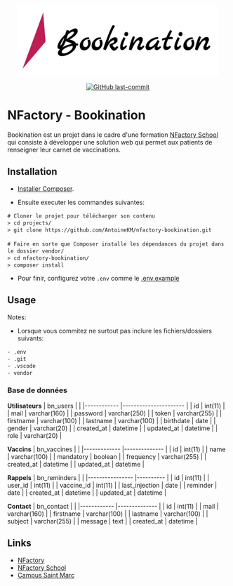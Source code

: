 <div align="center">
  <br>
	<a href="https://nfactory.school"><img src="assets/img/logo/logo-black-bg-none.png" height="160"></a>
  <br>
  <p>
    <a href="/../../"><img src="https://img.shields.io/github/last-commit/AntoineKM/nfactory-bookination" alt="GitHub last-commit" /></a>
  </p>
</div>

# NFactory - Bookination 
Bookination est un projet dans le cadre d'une formation [NFactory School](https://nfactory.school) qui consiste à développer une solution web qui permet aux patients de renseigner leur carnet de vaccinations.

## Installation
* [Installer Composer](https://getcomposer.org/download).

* Ensuite executer les commandes suivantes:
```
# Cloner le projet pour télécharger son contenu
> cd projects/
> git clone https://github.com/AntoineKM/nfactory-bookination.git

# Faire en sorte que Composer installe les dépendances du projet dans le dossier vendor/
> cd nfactory-bookination/
> composer install
```

* Pour finir, configurez votre ``.env`` comme le [.env.example](.env.example)

## Usage
Notes:

* Lorsque vous commitez ne surtout pas inclure les fichiers/dossiers suivants:
```
- .env
- .git
- .vscode
- vendor
```

### Base de données

**Utilisateurs**
| bn_users   	|                      	|
|------------	|----------------------	|
| id         	| int(11)              	|
| mail       	| varchar(160)         	|
| password   	| varchar(250)         	|
| token      	| varchar(255)         	|
| firstname  	| varchar(100)         	|
| lastname   	| varchar(100)         	|
| birthdate  	| date                 	|
| gender     	| varchar(20)         	|
| created_at 	| datetime             	|
| updated_at 	| datetime             	|
| role       	| varchar(20)         	|

**Vaccins**
| bn_vaccines 	|              	|
|-------------	|--------------	|
| id          	| int(11)      	|
| name        	| varchar(100) 	|
| mandatory   	| boolean      	|
| frequency   	| varchar(255) 	|
| created_at  	| datetime     	|
| updated_at  	| datetime     	|

**Rappels**
| bn_reminders   	|          	|
|----------------	|----------	|
| id             	| int(11)  	|
| user_id        	| int(11)  	|
| vaccine_id     	| int(11)  	|
| last_injection 	| date     	|
| reminder       	| date     	|
| created_at     	| datetime 	|
| updated_at     	| datetime 	|

**Contact**
| bn_contact 	|              	|
|------------	|--------------	|
| id         	| int(11)      	|
| mail       	| varchar(160)  |
| firstname  	| varchar(100) 	|
| lastname   	| varchar(100) 	|
| subject    	| varchar(255) 	|
| message    	| text         	|
| created_at 	| datetime     	|

## Links
* [NFactory](https://nfactory.io)
* [NFactory School](https://nfactory.school)
* [Campus Saint Marc](https://campus-saint-marc.com)
